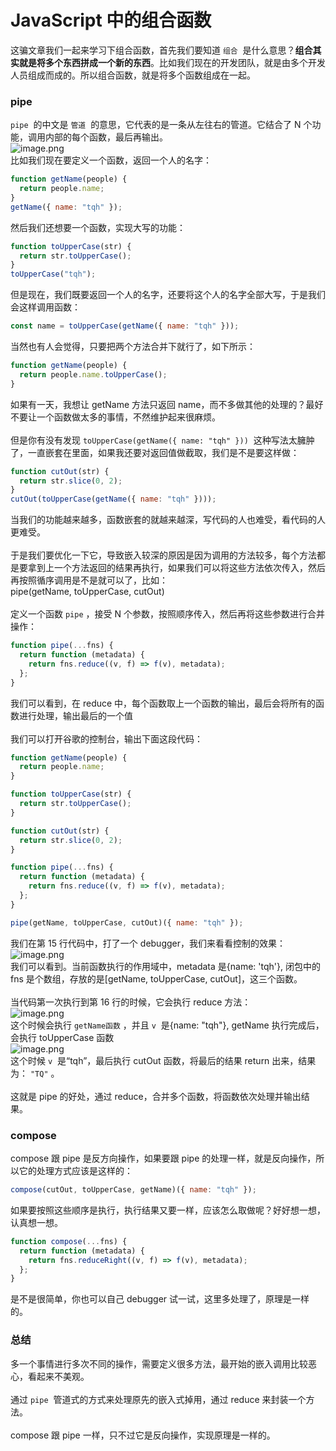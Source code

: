 # JavaScript 中的组合函数

这骗文章我们一起来学习下组合函数，首先我们要知道 `组合`  是什么意思？**组合其实就是将多个东西拼成一个新的东西**。比如我们现在的开发团队，就是由多个开发人员组成而成的。所以组合函数，就是将多个函数组成在一起。<br />

<a name="dmlZG"></a>

### pipe

`pipe`  的中文是 `管道`  的意思，它代表的是一条从左往右的管道。它结合了 N 个功能，调用内部的每个函数，最后再输出。<br />![image.png](https://cdn.nlark.com/yuque/0/2020/png/512535/1591627097548-c21f9f9c-f0f8-4848-9937-46bb710993f5.png#align=left&display=inline&height=134&margin=%5Bobject%20Object%5D&name=image.png&originHeight=268&originWidth=1088&size=29766&status=done&style=none&width=544)<br />比如我们现在要定义一个函数，返回一个人的名字：

```javascript
function getName(people) {
  return people.name;
}
getName({ name: "tqh" });
```

然后我们还想要一个函数，实现大写的功能：

```javascript
function toUpperCase(str) {
  return str.toUpperCase();
}
toUpperCase("tqh");
```

但是现在，我们既要返回一个人的名字，还要将这个人的名字全部大写，于是我们会这样调用函数：

```javascript
const name = toUpperCase(getName({ name: "tqh" }));
```

当然也有人会觉得，只要把两个方法合并下就行了，如下所示：

```javascript
function getName(people) {
  return people.name.toUpperCase();
}
```

如果有一天，我想让 getName 方法只返回 name，而不多做其他的处理的？最好不要让一个函数做太多的事情，不然维护起来很麻烦。<br />
<br />但是你有没有发现 `toUpperCase(getName({ name: "tqh" }))`  这种写法太臃肿了，一直嵌套在里面，如果我还要对返回值做截取，我们是不是要这样做：

```javascript
function cutOut(str) {
  return str.slice(0, 2);
}
cutOut(toUpperCase(getName({ name: "tqh" })));
```

当我们的功能越来越多，函数嵌套的就越来越深，写代码的人也难受，看代码的人更难受。<br />
<br />于是我们要优化一下它，导致嵌入较深的原因是因为调用的方法较多，每个方法都是要拿到上一个方法返回的结果再执行，如果我们可以将这些方法依次传入，然后再按照循序调用是不是就可以了，比如：<br />pipe(getName, toUpperCase, cutOut)<br />
<br />定义一个函数 `pipe` ，接受 N 个参数，按照顺序传入，然后再将这些参数进行合并操作：

```javascript
function pipe(...fns) {
  return function (metadata) {
    return fns.reduce((v, f) => f(v), metadata);
  };
}
```

我们可以看到，在 reduce 中，每个函数取上一个函数的输出，最后会将所有的函数进行处理，输出最后的一个值<br />
<br />我们可以打开谷歌的控制台，输出下面这段代码：

```javascript
function getName(people) {
  return people.name;
}

function toUpperCase(str) {
  return str.toUpperCase();
}

function cutOut(str) {
  return str.slice(0, 2);
}

function pipe(...fns) {
  return function (metadata) {
    return fns.reduce((v, f) => f(v), metadata);
  };
}

pipe(getName, toUpperCase, cutOut)({ name: "tqh" });
```

我们在第 15 行代码中，打了一个 debugger，我们来看看控制的效果：<br />![image.png](https://cdn.nlark.com/yuque/0/2020/png/512535/1591674073285-e43c1721-dce8-477b-ad32-cacdd4ec0da7.png#align=left&display=inline&height=273&margin=%5Bobject%20Object%5D&name=image.png&originHeight=328&originWidth=895&size=84099&status=done&style=none&width=746)<br />我们可以看到。当前函数执行的作用域中，metadata 是{name: 'tqh'}, 闭包中的 fns 是个数组，存放的是[getName, toUpperCase, cutOut]，这三个函数。<br />
<br />当代码第一次执行到第 16 行的时候，它会执行 reduce 方法：<br />![image.png](https://cdn.nlark.com/yuque/0/2020/png/512535/1591674311649-35b46397-262f-479f-95a4-72f9f21b263b.png#align=left&display=inline&height=372&margin=%5Bobject%20Object%5D&name=image.png&originHeight=440&originWidth=882&size=90151&status=done&style=none&width=746)<br />这个时候会执行 `getName函数` ，并且 `v`  是{name: "tqh"}, getName 执行完成后，会执行 toUpperCase 函数<br />![image.png](https://cdn.nlark.com/yuque/0/2020/png/512535/1591674592369-605e87d3-e5f3-46b3-ab69-86e9d348c9bc.png#align=left&display=inline&height=421&margin=%5Bobject%20Object%5D&name=image.png&originHeight=443&originWidth=763&size=86546&status=done&style=none&width=725)<br />这个时候 `v`  是“tqh”，最后执行 cutOut 函数，将最后的结果 return 出来，结果为： `"TQ"` 。<br />
<br />这就是 pipe 的好处，通过 reduce，合并多个函数，将函数依次处理并输出结果。<br />

<a name="5IshN"></a>

### compose

compose 跟 pipe 是反方向操作，如果要跟 pipe 的处理一样，就是反向操作，所以它的处理方式应该是这样的：<br />

```javascript
compose(cutOut, toUpperCase, getName)({ name: "tqh" });
```

如果要按照这些顺序是执行，执行结果又要一样，应该怎么取做呢？好好想一想，认真想一想。<br />

```javascript
function compose(...fns) {
  return function (metadata) {
    return fns.reduceRight((v, f) => f(v), metadata);
  };
}
```

是不是很简单，你也可以自己 debugger 试一试，这里多处理了，原理是一样的。<br />

<a name="Cg5EE"></a>

### 总结

多一个事情进行多次不同的操作，需要定义很多方法，最开始的嵌入调用比较恶心，看起来不美观。<br />
<br />通过 `pipe`  管道式的方式来处理原先的嵌入式掉用，通过 reduce 来封装一个方法。<br />
<br />compose 跟 pipe 一样，只不过它是反向操作，实现原理是一样的。
